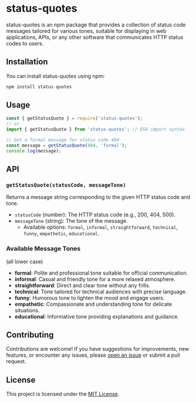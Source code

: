 # status-quotes

status-quotes is an npm package that provides a collection of status code messages tailored for various tones, suitable for displaying in web applications, APIs, or any other software that communicates HTTP status codes to users.

## Installation

You can install status-quotes using npm:
```javascript
npm install status-quotes
```

## Usage

```javascript
const { getStatusQuote } = require('status-quotes');
// or
import { getStatusQuote } from 'status-quotes'; // ES6 import syntax

// Get a formal message for status code 404
const message = getStatusQuote(404, 'formal');
console.log(message);
```

## API

### `getStatusQuote(statusCode, messageTone)`

Returns a message string corresponding to the given HTTP status code and tone.

- `statusCode` (number): The HTTP status code (e.g., 200, 404, 500).
- `messageTone` (string): The tone of the message. 
    - Available options: `formal`, `informal`, `straightforward`, `technical`, `funny`, `empathetic`, `educational`.

### Available Message Tones
(all lower case)
- **formal**: Polite and professional tone suitable for official communication.
- **informal**: Casual and friendly tone for a more relaxed atmosphere.
- **straightforward**: Direct and clear tone without any frills.
- **technical**: Tone tailored for technical audiences with precise language.
- **funny**: Humorous tone to lighten the mood and engage users.
- **empathetic**: Compassionate and understanding tone for delicate situations.
- **educational**: Informative tone providing explanations and guidance.

## Contributing

Contributions are welcome! If you have suggestions for improvements, new features, or encounter any issues, please [open an issue](https://github.com/harshitksinghai/status-quotes-npm-package/issues) or submit a pull request.

## License

This project is licensed under the [MIT License](LICENSE).

